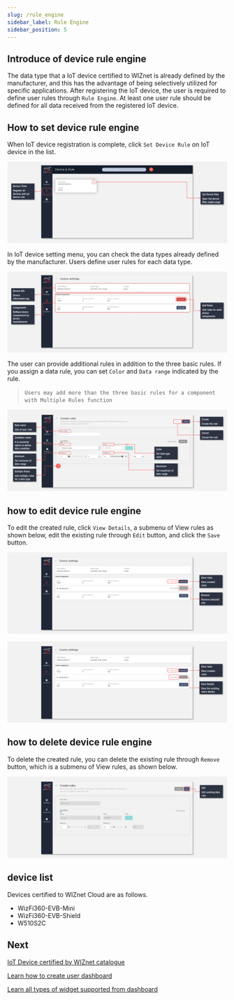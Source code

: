 ```yaml
---
slug: /rule_engine
sidebar_label: Rule Engine
sidebar_position: 5
---
```


## Introduce of device rule engine
The data type that a IoT device certified to WIZnet is already defined by the manufacturer, and this has the advantage of being selectively utilized for specific applications. After registering the IoT device, the user is required to define user rules through ```Rule Engine```. At least one user rule should be defined for all data received from the registered IoT device.

## How to set device rule engine
When IoT device registration is complete, click ```Set Device Rule``` on IoT device in the list.

![](../../static/img/dashboard/rule_engine_1.png)

In IoT device setting menu, you can check the data types already defined by the manufacturer. Users define user rules for each data type.

![](../../static/img/dashboard/rule_engine_2.png)

The user can provide additional rules in addition to the three basic rules. If you assign a data rule, you can set ```Color``` and ```Data range``` indicated by the rule.

> `Users may add more than the three basic rules for a component with Multiple Rules function`


![](../../static/img/dashboard/rule_engine_3.png)


## how to edit device rule engine
To edit the created rule, click ```View Details```, a submenu of View rules as shown below, edit the existing rule through ```Edit``` button, and click the ```Save``` button.

![](../../static/img/dashboard/rule_engine_4.png)

![](../../static/img/dashboard/rule_engine_5.png)

## how to delete device rule engine
To delete the created rule, you can delete the existing rule through ```Remove``` button, which is a submenu of View rules, as shown below.

![](../../static/img/dashboard/rule_engine_6.png)


## device list
Devices certified to WIZnet Cloud are as follows.

- WizFi360-EVB-Mini
- WizFi360-EVB-Shield
- W510S2C

## Next

[IoT Device certified by WIZnet catalogue](/devices/wizfi360-evb-shield)

[Learn how to create user dashboard](/introduce_of_dashboard)

[Learn all types of widget supported from dashboard](/widgets)

